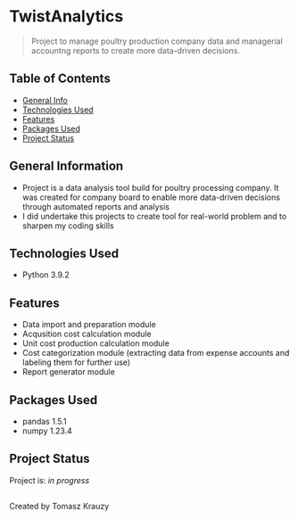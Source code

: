 # TwistAnalytics
> Project to manage poultry production company data and managerial accountng reports to create more data-driven decisions. 

## Table of Contents
* [General Info](#general-information)
* [Technologies Used](#technologies-used)
* [Features](#features)
* [Packages Used](#packages-used)
* [Project Status](#project-status)
<!-- * [License](#license) -->


## General Information
- Project is a data analysis tool build for poultry processing company. It was created for company board to enable more data-driven decisions through automated reports and analysis
- I did undertake this projects to create tool for real-world problem and to sharpen my coding skills

## Technologies Used
- Python 3.9.2

## Features
- Data import and preparation module
- Acqusition cost calculation module
- Unit cost production calculation module
- Cost categorization module (extracting data from expense accounts and labeling them for further use)
- Report generator module

## Packages Used
- pandas 1.5.1
- numpy 1.23.4

## Project Status
Project is: _in progress_ 

## 
Created by Tomasz Krauzy
